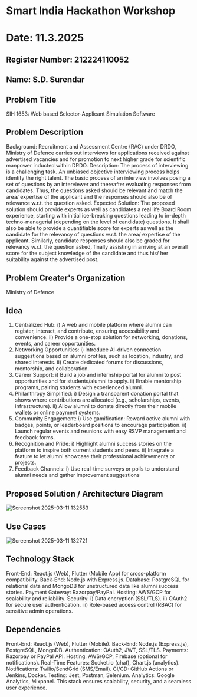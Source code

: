 # Smart India Hackathon Workshop
# Date: 11.3.2025
## Register Number: 212224110052
## Name: S.D. Surendar
## Problem Title
SIH 1653: Web based Selector-Applicant Simulation Software
## Problem Description
Background: Recruitment and Assessment Centre (RAC) under DRDO, Ministry of Defence carries out interviews for applications received against advertised vacancies and for promotion to next higher grade for scientific manpower inducted within DRDO. Description: The process of interviewing is a challenging task. An unbiased objective interviewing process helps identify the right talent. The basic process of an interview involves posing a set of questions by an interviewer and thereafter evaluating responses from candidates. Thus, the questions asked should be relevant and match the area/ expertise of the applicant and the responses should also be of relevance w.r.t. the question asked. Expected Solution: The proposed solution should provide experts as well as candidates a real life Board Room experience, starting with initial ice-breaking questions leading to in-depth techno-managerial (depending on the level of candidate) questions. It shall also be able to provide a quantifiable score for experts as well as the candidate for the relevancy of questions w.r.t. the area/ expertise of the applicant. Similarly, candidate responses should also be graded for relevancy w.r.t. the question asked, finally assisting in arriving at an overall score for the subject knowledge of the candidate and thus his/ her suitability against the advertised post.

## Problem Creater's Organization
Ministry of Defence

## Idea
1. Centralized Hub: i) A web and mobile platform where alumni can register, interact, and 
   contribute, ensuring accessibility and convenience.
ii) Provide a one-stop solution for networking, donations, events, and career opportunities.
2. Networking Opportunities: i) Introduce AI-driven connection suggestions based on alumni profiles, such as location, industry, and shared
interests. ii) Create dedicated forums for discussions, mentorship, and collaboration.
3. Career Support: i) Build a job and internship portal for alumni to post opportunities and for students/alumni to apply. ii) Enable mentorship
programs, pairing students with experienced alumni.
4. Philanthropy Simplified: i) Design a transparent donation portal that shows where contributions are allocated (e.g., scholarships, events,
infrastructure). ii) Allow alumni to donate directly from their mobile wallets or online payment systems.
5. Community Engagement: i) Use gamification: Reward active alumni with badges, points, or leaderboard positions to encourage
participation. ii) Launch regular events and reunions with easy RSVP management and feedback forms.
6. Recognition and Pride: i) Highlight alumni success stories on the platform to inspire both current students and peers. ii) Integrate a feature
to let alumni showcase their professional achievements or projects.
7. Feedback Channels: i) Use real-time surveys or polls to understand alumni needs and gather improvement suggestions

## Proposed Solution / Architecture Diagram

   ![Screenshot 2025-03-11 132553](https://github.com/user-attachments/assets/5de34bfa-da72-4f11-994f-6e5770c1dca8)


## Use Cases
 
 ![Screenshot 2025-03-11 132721](https://github.com/user-attachments/assets/2a94f747-cf19-4e7c-9766-9ce8cff5b961)

   
## Technology Stack

Front-End: React.js (Web), Flutter (Mobile App) for cross-platform compatibility.
Back-End: Node.js with Express.js.
Database: PostgreSQL for relational data and MongoDB for unstructured data like alumni success stories.
Payment Gateway: Razorpay/PayPal.
Hosting: AWS/GCP for scalability and reliability.
Security: i) Data encryption (SSL/TLS). ii) OAuth2 for secure user authentication. iii) Role-based access control (RBAC) for sensitive admin
operations.

## Dependencies
Front-End: React.js (Web), Flutter (Mobile).
Back-End: Node.js (Express.js), PostgreSQL, MongoDB.
Authentication: OAuth2, JWT, SSL/TLS.
Payments: Razorpay or PayPal API.
Hosting: AWS/GCP, Firebase (optional for notifications).
Real-Time Features: Socket.io (chat), Chart.js (analytics).
Notifications: Twilio/SendGrid (SMS/Email).
CI/CD: GitHub Actions or Jenkins, Docker.
Testing: Jest, Postman, Selenium.
Analytics: Google Analytics, Mixpanel.
This stack ensures scalability, security, and a seamless user experience.
